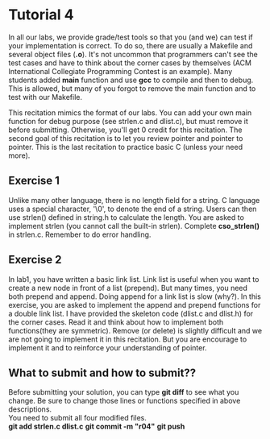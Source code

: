 Tutorial 4
==========
In all our labs, we provide grade/test tools so that you (and we) can test if your implementation is correct. To do so, there are usually a Makefile and several object files (**.o**). It's not uncommon that programmers can't see the test cases and have to think about the corner cases by themselves (ACM International Collegiate Programming Contest is an example). Many students added **main** function and use **gcc** to compile and then to debug. This is allowed, but many of you forgot to remove the main function and to test with our Makefile. 

This recitation mimics the format of our labs. You can add your own main function for debug purpose (see strlen.c and dlist.c), but must remove it before submitting. Otherwise, you'll get 0 credit for this recitation. The second goal of this recitation is to let you review pointer and pointer to pointer. This is the last recitation to practice basic C (unless your need more).

Exercise 1
----
Unlike many other language, there is no length field for a string. C language uses a special character, '\0', to denote the end of a string. Users can then use strlen() defined in string.h to calculate the length. You are asked to implement strlen (you cannot call the built-in strlen). Complete **cso\_strlen()** in strlen.c. Remember to do error handling.

Exercise 2
----
In lab1, you have written a basic link list. Link list is useful when you want to create a new node in front of a list (prepend). But many times, you need both prepend and append. Doing append for a link list is slow (why?). In this exercise, you are asked to implement the append and prepend functions for a double link list. I have provided the skeleton code (dlist.c and dlist.h) for the corner cases. Read it and think about how to implement both functions(they are symmetric). Remove (or delete) is slightly difficult and we are not going to implement it in this recitation. But you are encourage to implement it and to reinforce your understanding of pointer.

## What to submit and how to submit??
Before submitting your solution, you can type **git diff** to see what you change. Be sure to change those lines or functions specified in above descriptions.  
You need to submit all four modified files.  
**git add strlen.c dlist.c**
**git commit -m "r04"**
**git push**
